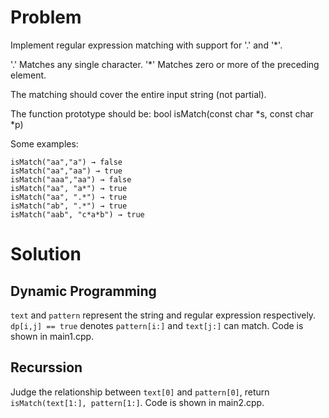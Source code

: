 # Problem
Implement regular expression matching with support for '.' and '*'.

'.' Matches any single character.
'*' Matches zero or more of the preceding element.

The matching should cover the entire input string (not partial).

The function prototype should be:
bool isMatch(const char *s, const char *p)

Some examples:
```
isMatch("aa","a") → false
isMatch("aa","aa") → true
isMatch("aaa","aa") → false
isMatch("aa", "a*") → true
isMatch("aa", ".*") → true
isMatch("ab", ".*") → true
isMatch("aab", "c*a*b") → true
```
# Solution
## Dynamic Programming
`text` and `pattern` represent the string and regular expression respectively. `dp[i,j] == true` denotes `pattern[i:]` and `text[j:]` can match. Code is shown in main1.cpp.

## Recurssion
Judge the relationship between `text[0]` and `pattern[0]`, return `isMatch(text[1:], pattern[1:]`. Code is shown in main2.cpp.

